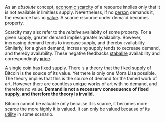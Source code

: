 As an *absolute* concept, [economic scarcity](https://en.m.wikipedia.org/wiki/Scarcity) of a resource implies only that it is not available in limitless supply. Nevertheless, if no [person](Glossary#person) demands it, the resource has no [value](Glossary#value). A scarce resource under demand becomes property.

Scarcity may also refer to the *relative* availabity of some property. For a given supply, greater demand implies greater availability. However, increasing demand tends to increase supply, and thereby availability. Similarly, for a given demand, increasing supply tends to decrease demand, and thereby availability. These negative feedbacks [stabalize](Stability-Property) availability and correspondingly [price](Glossary#price).

A single [coin](Glossary#coin) has [fixed supply](Inflation-Fallacy). There is a theory that the fixed supply of Bitcoin is the source of its value. Yet there is only one Mona Lisa possible. The theory implies that this is the source of demand for the famed work of art. However there are countless unique works of art with no demand, and therefore no value. **Demand is not a necessary consequence of fixed supply, and therefore the theory is invalid.**

Bitcoin cannot be valuable only because it is scarce, it becomes more scarce the more highly it is valued. It can only be valued because of its [utility](Glossary#utility) in some scenario.